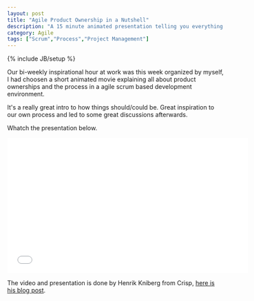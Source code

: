 ```yaml
---
layout: post
title: "Agile Product Ownership in a Nutshell"
description: "A 15 minute animated presentation telling you everything about product ownership."
category: Agile
tags: ["Scrum","Process","Project Management"]
---
```

{% include JB/setup %}

Our bi-weekly inspirational hour at work was this week organized by myself, I had choosen a short animated movie explaining all about product ownerships and the process in a agile scrum based development environment.

It's a really great intro to how things should/could be. Great inspiration to our own process and led to some great discussions afterwards.

Whatch the presentation below.

<iframe width="560" height="315" src="//www.youtube.com/embed/502ILHjX9EE" frameborder="0" webkitallowfullscreen="webkitallowfullscreen" mozallowfullscreen="mozallowfullscreen" allowfullscreen="allowfullscreen">Youtube</iframe>

  
The video and presentation is done by Henrik Kniberg from Crisp, [here is his blog post](http://blog.crisp.se/2012/10/25/henrikkniberg/agile-product-ownership-in-a-nutshell).